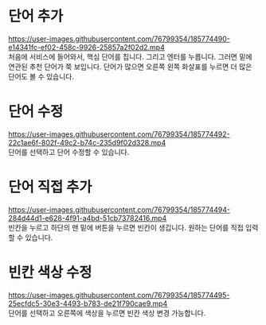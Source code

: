 # 단어 추가
https://user-images.githubusercontent.com/76799354/185774490-e14341fc-ef02-458c-9926-25857a2f02d2.mp4  
처음에 서비스에 들어와서, 핵심 단어를 칩니다. 그리고 엔터를 누릅니다. 그러면 밑에 연관된 추천 단어가 쭉 보입니다. 단어가 많으면 오른쪽 왼쪽 화살표를 누르면 더 많은 단어도 볼 수 있습니다.

# 단어 수정
https://user-images.githubusercontent.com/76799354/185774492-22c1ae6f-802f-49c2-b74c-235d9f02d328.mp4  
단어를 선택하고 단어 수정할 수 있습니다.

# 단어 직접 추가
https://user-images.githubusercontent.com/76799354/185774494-284d44d1-e628-4f91-a4bd-51cb73782416.mp4  
빈칸을 누르고 하단의 맨 밑에 버튼을 누르면 빈칸이 생깁니다. 원하는 단어를 직접 입력할 수 있습니다.

# 빈칸 색상 수정
https://user-images.githubusercontent.com/76799354/185774495-25ecfdc5-30e3-4493-b783-de21f790cae9.mp4  
단어를 선택하고 오른쪽에 색상을 누르면 빈칸 색상 변경 가능합니다.
